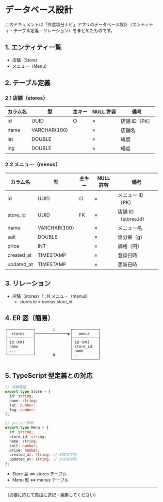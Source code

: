 # データベース設計

このドキュメントは「外食塩分ナビ」アプリのデータベース設計（エンティティ・テーブル定義・リレーション）をまとめたものです。

## 1. エンティティ一覧

- 店舗（Store）
- メニュー（Menu）

## 2. テーブル定義

### 2.1 店舗（stores）

| カラム名 | 型           | 主キー | NULL 許容 | 備考          |
| -------- | ------------ | ------ | --------- | ------------- |
| id       | UUID         | ○      | ×         | 店舗 ID（PK） |
| name     | VARCHAR(100) |        | ×         | 店舗名        |
| lat      | DOUBLE       |        | ×         | 緯度          |
| lng      | DOUBLE       |        | ×         | 経度          |

### 2.2 メニュー（menus）

| カラム名   | 型           | 主キー | NULL 許容 | 備考                 |
| ---------- | ------------ | ------ | --------- | -------------------- |
| id         | UUID         | ○      | ×         | メニュー ID（PK）    |
| store_id   | UUID         | FK     | ×         | 店舗 ID（stores.id） |
| name       | VARCHAR(100) |        | ×         | メニュー名           |
| salt       | DOUBLE       |        | ×         | 塩分量（g）          |
| price      | INT          |        | ×         | 価格（円）           |
| created_at | TIMESTAMP    |        | ×         | 登録日時             |
| updated_at | TIMESTAMP    |        | ×         | 更新日時             |

## 3. リレーション

- 店舗（stores）1 : N メニュー（menus）
  - stores.id = menus.store_id

## 4. ER 図（簡易）

```
┌────────────┐        1       ┌────────────┐
│  stores    │───────────────▶│   menus    │
├────────────┤                ├────────────┤
│ id (PK)    │                │ id (PK)    │
│ name       │                │ store_id   │
│ ...        │                │ name       │
└────────────┘        N       │ ...        │
                              └────────────┘
```

## 5. TypeScript 型定義との対応

```ts
// 店舗情報
export type Store = {
  id: string;
  name: string;
  lat: number;
  lng: number;
};

// メニュー情報
export type Menu = {
  id: string;
  store_id: string;
  name: string;
  salt: number;
  price: number;
  created_at: string; // ISO文字列
  updated_at: string; // ISO文字列
};
```

- Store 型 ⇔ stores テーブル
- Menu 型 ⇔ menus テーブル

---

（必要に応じて自由に追記・編集してください）
